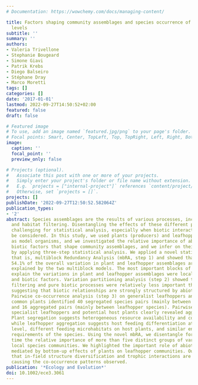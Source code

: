 ```yaml
---
# Documentation: https://wowchemy.com/docs/managing-content/

title: Factors shaping community assemblages and species occurrence of different trophic
  levels
subtitle: ''
summary: ''
authors:
- Valeria Trivellone
- Stephanie Bougeard
- Simone Giavi
- Patrik Krebs
- Diego Balseiro
- Stéphane Dray
- Marco Moretti
tags: []
categories: []
date: '2017-01-01'
lastmod: 2022-09-27T14:50:52+02:00
featured: false
draft: false

# Featured image
# To use, add an image named `featured.jpg/png` to your page's folder.
# Focal points: Smart, Center, TopLeft, Top, TopRight, Left, Right, BottomLeft, Bottom, BottomRight.
image:
  caption: ''
  focal_point: ''
  preview_only: false

# Projects (optional).
#   Associate this post with one or more of your projects.
#   Simply enter your project's folder or file name without extension.
#   E.g. `projects = ["internal-project"]` references `content/project/deep-learning/index.md`.
#   Otherwise, set `projects = []`.
projects: []
publishDate: '2022-09-27T12:50:52.582064Z'
publication_types:
- '2'
abstract: Species assemblages are the results of various processes, including dispersion
  and habitat filtering. Disentangling the effects of these different processes is
  challenging for statistical analysis, especially when biotic interactions should
  be considered. In this study, we used plants (producers) and leafhoppers (phytophagous)
  as model organisms, and we investigated the relative importance of abiotic versus
  biotic factors that shape community assemblages, and we infer on their biotic interactions
  by applying three-step statistical analysis. We applied a novel statistical analysis,
  that is, multiblock Redundancy Analysis (mbRA, step 1) and showed that 51.8% and
  54.1% of the overall variation in plant and leafhopper assemblages are, respectively,
  explained by the two multiblock models. The most important blocks of variables to
  explain the variations in plant and leafhopper assemblages were local topography
  and biotic factors. Variation partitioning analysis (step 2) showed that pure abiotic
  filtering and pure biotic processes were relatively less important than their combinations,
  suggesting that biotic relationships are strongly structured by abiotic conditions.
  Pairwise co-occurrence analysis (step 3) on generalist leafhoppers and the most
  common plants identified 40 segregated species pairs (mainly between plant species)
  and 16 aggregated pairs (mainly between leafhopper species). Pairwise analysis on
  specialist leafhoppers and potential host plants clearly revealed aggregated patterns.
  Plant segregation suggests heterogeneous resource availability and competitive interactions,
  while leafhopper aggregation suggests host feeding differentiation at the local
  level, different feeding microhabitats on host plants, and similar environmental
  requirements of the species. Using the novel mbRA, we disentangle for the first
  time the relative importance of more than five distinct groups of variables shaping
  local species communities. We highlighted the important role of abiotic processes
  mediated by bottom-up effects of plants on leafhopper communities. Our results revealed
  that in-field structure diversification and trophic interactions are the main factors
  causing the co-occurrence patterns observed.
publication: '*Ecology and Evolution*'
doi: 10.1002/ece3.3061
---
```

